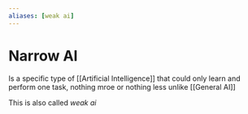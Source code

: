 ```yaml
---
aliases: [weak ai]
---
```

# Narrow AI
Is a specific type of [[Artificial Intelligence]] that could only learn and perform one task, nothing mroe or nothing less unlike [[General AI]]

This is also called *weak ai*